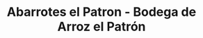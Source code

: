---
title: "Abarrotes el Patron - Bodega de Arroz el Patrón"
url: /el-carmen/abarrotes-el-patron-bodega-de-arroz-el-patron/
shop: supermercado
---